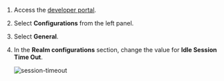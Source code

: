 1.   Access the [developer portal](insert-link). 

2.   Select **Configurations** from the left panel. 

3.   Select **General**.

4.   In the **Realm configurations** section, change the value for **Idle Session Time Out**.

     ![session-timeout]({{base_path}}/assets/img/fragments/session-timeout.png)

